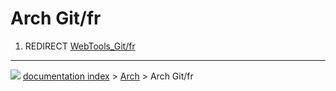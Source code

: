 # Arch Git/fr
1.  REDIRECT [WebTools_Git/fr](WebTools_Git/fr.md)



---
![](images/Right_arrow.png) [documentation index](../README.md) > [Arch](Arch_Workbench.md) > Arch Git/fr
